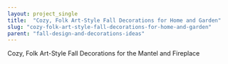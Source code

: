 ```yaml
---
layout: project_single
title:  "Cozy, Folk Art-Style Fall Decorations for Home and Garden"
slug: "cozy-folk-art-style-fall-decorations-for-home-and-garden"
parent: "fall-design-and-decorations-ideas"
---
```

Cozy, Folk Art-Style Fall Decorations for the Mantel and Fireplace